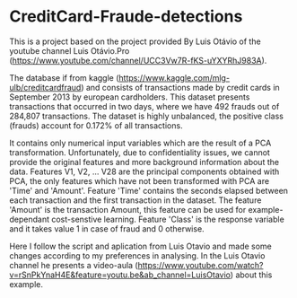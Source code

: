 # CreditCard-Fraude-detections
This is a project based on the project provided By Luis Otávio of the youtube channel Luis Otávio.Pro (https://www.youtube.com/channel/UCC3Vw7R-fKS-uYXYRhJ983A).

The database if from kaggle (https://www.kaggle.com/mlg-ulb/creditcardfraud) and consists of transactions made by credit cards in September 2013 by european cardholders.
This dataset presents transactions that occurred in two days, where we have 492 frauds out of 284,807 transactions.
The dataset is highly unbalanced, the positive class (frauds) account for 0.172% of all transactions.

It contains only numerical input variables which are the result of a PCA transformation. 
Unfortunately, due to confidentiality issues, we cannot provide the original features and more background information about the data. 
Features V1, V2, … V28 are the principal components obtained with PCA, the only features which have not been transformed with PCA are 'Time' and 'Amount'.
Feature 'Time' contains the seconds elapsed between each transaction and the first transaction in the dataset. 
The feature 'Amount' is the transaction Amount, this feature can be used for example-dependant cost-senstive learning. 
Feature 'Class' is the response variable and it takes value 1 in case of fraud and 0 otherwise.

Here I follow the script and aplication from Luis Otavio and made some changes according to my preferences in analysing. In the Luis Otavio channel he presents a video-aula (https://www.youtube.com/watch?v=rSnPkYnaH4E&feature=youtu.be&ab_channel=LuisOtavio) about this example.
